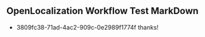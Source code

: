 ## OpenLocalization Workflow Test MarkDown
* 3809fc38-71ad-4ac2-909c-0e2989f1774f thanks!

<!--HONumber=Jul16_HO2-->


